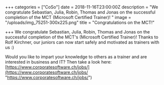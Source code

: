 +++
categories = ["CoSo"]
date = 2018-11-16T23:00:00Z
description = "We congratulate Sebastian, Julia, Robin, Thomas and Jonas on the successful completion of the MCT (Microsoft Certified Trainer)! "
image = "/uploads/img_75251-300x225.png"
title = "Congratulations on the MCT!"

+++
We congratulate Sebastian, Julia, Robin, Thomas and Jonas on the successful completion of the MCT\'s (Microsoft Certified Trainer)! Thanks to Rolf Kirchner, our juniors can now start safely and motivated as trainers with us :)   
  
Would you like to impart your knowledge to others as a trainer and are interested in business and IT? Then take a look here: [https://www.corporatesoftware.ch/jobs/](https://www.corporatesoftware.ch/jobs/ "https://www.corporatesoftware.ch/jobs/")